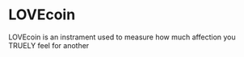 # LOVEcoin
LOVEcoin is an instrament used to measure how much affection you TRUELY feel for another
